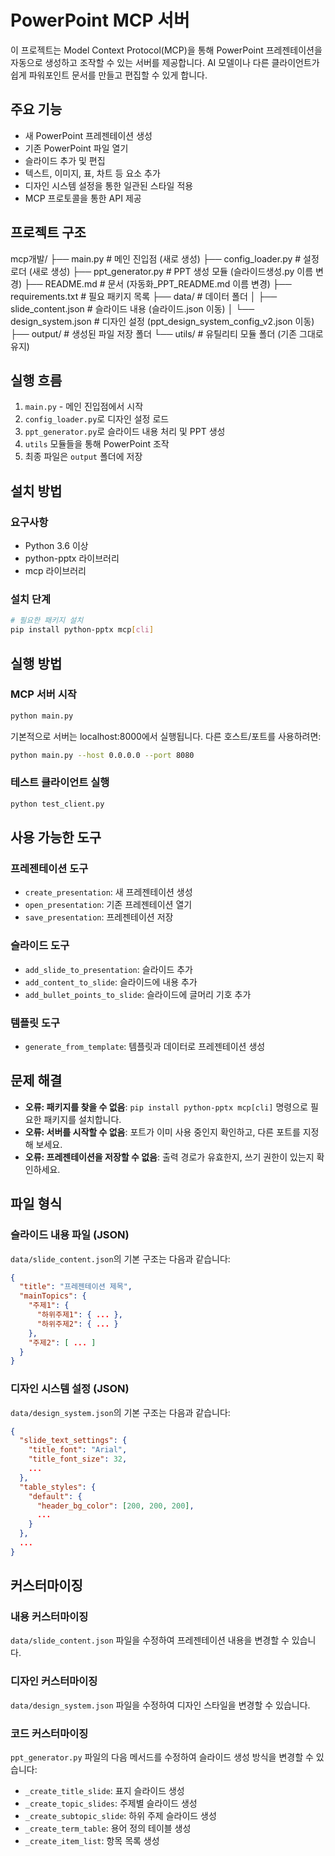# PowerPoint MCP 서버

이 프로젝트는 Model Context Protocol(MCP)을 통해 PowerPoint 프레젠테이션을 자동으로 생성하고 조작할 수 있는 서버를 제공합니다. AI 모델이나 다른 클라이언트가 쉽게 파워포인트 문서를 만들고 편집할 수 있게 합니다.

## 주요 기능

- 새 PowerPoint 프레젠테이션 생성
- 기존 PowerPoint 파일 열기
- 슬라이드 추가 및 편집
- 텍스트, 이미지, 표, 차트 등 요소 추가
- 디자인 시스템 설정을 통한 일관된 스타일 적용
- MCP 프로토콜을 통한 API 제공

## 프로젝트 구조

mcp개발/
├── main.py # 메인 진입점 (새로 생성)
├── config_loader.py # 설정 로더 (새로 생성)
├── ppt_generator.py # PPT 생성 모듈 (슬라이드생성.py 이름 변경)
├── README.md # 문서 (자동화\_PPT_README.md 이름 변경)
├── requirements.txt # 필요 패키지 목록
├── data/ # 데이터 폴더
│ ├── slide_content.json # 슬라이드 내용 (슬라이드.json 이동)
│ └── design_system.json # 디자인 설정 (ppt_design_system_config_v2.json 이동)
├── output/ # 생성된 파일 저장 폴더
└── utils/ # 유틸리티 모듈 폴더 (기존 그대로 유지)

## 실행 흐름

1. `main.py` - 메인 진입점에서 시작
2. `config_loader.py`로 디자인 설정 로드
3. `ppt_generator.py`로 슬라이드 내용 처리 및 PPT 생성
4. `utils` 모듈들을 통해 PowerPoint 조작
5. 최종 파일은 `output` 폴더에 저장

## 설치 방법

### 요구사항

- Python 3.6 이상
- python-pptx 라이브러리
- mcp 라이브러리

### 설치 단계

```bash
# 필요한 패키지 설치
pip install python-pptx mcp[cli]
```

## 실행 방법

### MCP 서버 시작

```bash
python main.py
```

기본적으로 서버는 localhost:8000에서 실행됩니다. 다른 호스트/포트를 사용하려면:

```bash
python main.py --host 0.0.0.0 --port 8080
```

### 테스트 클라이언트 실행

```bash
python test_client.py
```

## 사용 가능한 도구

### 프레젠테이션 도구

- `create_presentation`: 새 프레젠테이션 생성
- `open_presentation`: 기존 프레젠테이션 열기
- `save_presentation`: 프레젠테이션 저장

### 슬라이드 도구

- `add_slide_to_presentation`: 슬라이드 추가
- `add_content_to_slide`: 슬라이드에 내용 추가
- `add_bullet_points_to_slide`: 슬라이드에 글머리 기호 추가

### 템플릿 도구

- `generate_from_template`: 템플릿과 데이터로 프레젠테이션 생성

## 문제 해결

- **오류: 패키지를 찾을 수 없음**: `pip install python-pptx mcp[cli]` 명령으로 필요한 패키지를 설치합니다.
- **오류: 서버를 시작할 수 없음**: 포트가 이미 사용 중인지 확인하고, 다른 포트를 지정해 보세요.
- **오류: 프레젠테이션을 저장할 수 없음**: 출력 경로가 유효한지, 쓰기 권한이 있는지 확인하세요.

## 파일 형식

### 슬라이드 내용 파일 (JSON)

`data/slide_content.json`의 기본 구조는 다음과 같습니다:

```json
{
  "title": "프레젠테이션 제목",
  "mainTopics": {
    "주제1": {
      "하위주제1": { ... },
      "하위주제2": { ... }
    },
    "주제2": [ ... ]
  }
}
```

### 디자인 시스템 설정 (JSON)

`data/design_system.json`의 기본 구조는 다음과 같습니다:

```json
{
  "slide_text_settings": {
    "title_font": "Arial",
    "title_font_size": 32,
    ...
  },
  "table_styles": {
    "default": {
      "header_bg_color": [200, 200, 200],
      ...
    }
  },
  ...
}
```

## 커스터마이징

### 내용 커스터마이징

`data/slide_content.json` 파일을 수정하여 프레젠테이션 내용을 변경할 수 있습니다.

### 디자인 커스터마이징

`data/design_system.json` 파일을 수정하여 디자인 스타일을 변경할 수 있습니다.

### 코드 커스터마이징

`ppt_generator.py` 파일의 다음 메서드를 수정하여 슬라이드 생성 방식을 변경할 수 있습니다:

- `_create_title_slide`: 표지 슬라이드 생성
- `_create_topic_slides`: 주제별 슬라이드 생성
- `_create_subtopic_slide`: 하위 주제 슬라이드 생성
- `_create_term_table`: 용어 정의 테이블 생성
- `_create_item_list`: 항목 목록 생성
